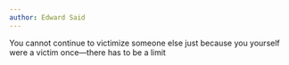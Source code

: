 ```yaml
---
author: Edward Said
---
```


You cannot continue to victimize someone else just because you yourself were a victim once—there has to be a limit
